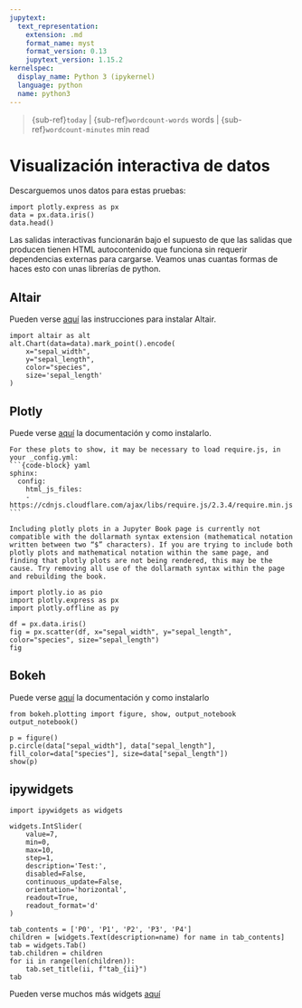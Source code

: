 ```yaml
---
jupytext:
  text_representation:
    extension: .md
    format_name: myst
    format_version: 0.13
    jupytext_version: 1.15.2
kernelspec:
  display_name: Python 3 (ipykernel)
  language: python
  name: python3
---
```


> {sub-ref}`today` | {sub-ref}`wordcount-words` words | {sub-ref}`wordcount-minutes` min read


# Visualización interactiva de datos

Descarguemos unos datos para estas pruebas:

```{code-cell} ipython3
import plotly.express as px
data = px.data.iris()
data.head()
```

Las salidas interactivas funcionarán bajo el supuesto de que las salidas que producen tienen HTML autocontenido que funciona sin requerir dependencias externas para cargarse. Veamos unas cuantas formas de haces esto con unas librerías de python.

## Altair

Pueden verse [aquí](https://altair-viz.github.io/getting_started/installation.html#installation) las instrucciones para instalar Altair.

```{code-cell} ipython3
import altair as alt
alt.Chart(data=data).mark_point().encode(
    x="sepal_width",
    y="sepal_length",
    color="species",
    size='sepal_length'
)
```

## Plotly

Puede verse [aquí](https://plotly.com/python/getting-started/#JupyterLab-Support-(Python-3.5+)) la documentación y como instalarlo.

````{important} 
For these plots to show, it may be necessary to load require.js, in your _config.yml:
```{code-block} yaml
sphinx:
  config:
    html_js_files:
    - https://cdnjs.cloudflare.com/ajax/libs/require.js/2.3.4/require.min.js
```
````

```{important}
Including plotly plots in a Jupyter Book page is currently not compatible with the dollarmath syntax extension (mathematical notation written between two “$” characters). If you are trying to include both plotly plots and mathematical notation within the same page, and finding that plotly plots are not being rendered, this may be the cause. Try removing all use of the dollarmath syntax within the page and rebuilding the book.
```

```{code-cell} ipython3
import plotly.io as pio
import plotly.express as px
import plotly.offline as py

df = px.data.iris()
fig = px.scatter(df, x="sepal_width", y="sepal_length", color="species", size="sepal_length")
fig
```


## Bokeh

Puede verse [aquí](https://docs.bokeh.org/en/latest/docs/first_steps.html) la documentación y como instalarlo

```{code-cell} ipython3
from bokeh.plotting import figure, show, output_notebook
output_notebook()

p = figure()
p.circle(data["sepal_width"], data["sepal_length"], fill_color=data["species"], size=data["sepal_length"])
show(p)
```


## ipywidgets

```{code-cell} ipython3
import ipywidgets as widgets
```

```{code-cell} ipython3
widgets.IntSlider(
    value=7,
    min=0,
    max=10,
    step=1,
    description='Test:',
    disabled=False,
    continuous_update=False,
    orientation='horizontal',
    readout=True,
    readout_format='d'
)
```

```{code-cell} ipython3
tab_contents = ['P0', 'P1', 'P2', 'P3', 'P4']
children = [widgets.Text(description=name) for name in tab_contents]
tab = widgets.Tab()
tab.children = children
for ii in range(len(children)):
    tab.set_title(ii, f"tab_{ii}")
tab
```

Pueden verse muchos más widgets [aquí](https://ipywidgets.readthedocs.io/en/latest/examples/Widget%20List.html)